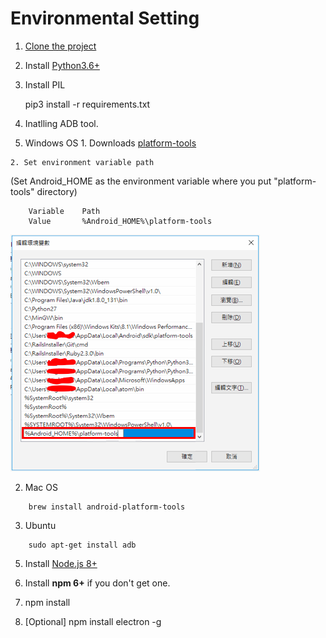 # Environmental Setting

1. [Clone the project](https://github.com/NTUTVisualScript/Visual_Script.git)

2. Install [Python3.6+](https://www.python.org/downloads/)  

3. Install PIL  

    pip3 install -r requirements.txt

7. Inatlling ADB tool.
  1. Windows OS
    1. Downloads [platform-tools](https://developer.android.com/studio/releases/platform-tools.html)

    2. Set environment variable path  
(Set Android_HOME as the environment variable where you put "platform-tools" directory)
```
    Variable    Path    
    Value       %Android_HOME%\platform-tools  
```
![](/docs/pic/SystemPath.PNG)

  2. Mac OS
```
    brew install android-platform-tools
```

  3. Ubuntu
```
    sudo apt-get install adb
```

5. Install [Node.js 8+](https://nodejs.org/en/download/current/)
  1. Install **npm 6+** if you don't get one.

6. npm install

7. [Optional] npm install electron -g
